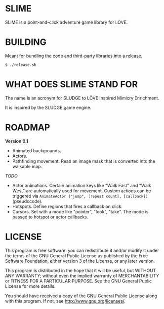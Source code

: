 # SLIME

SLIME is a point-and-click adventure game library for LÖVE.

# BUILDING

Meant for bundling the code and third-party libraries into a release.

    $ ./release.sh

# WHAT DOES SLIME STAND FOR

The name is an acronym for SLUDGE to LÖVE Inspired Mimicry Enrichment. 

It is inspired by the SLUDGE game engine.

# ROADMAP

**Version 0.1**

* Animated backgrounds.
* Actors.
* Pathfinding movement. Read an image mask that is converted into the walkable map.

_TODO_

* Actor animations. Certain animation keys like "Walk East" and "Walk West" are automatically used for movement. Custom actions can be triggered via `AnimateActor ("jump", [repeat count], [callback])` (pseudocode).
* Hotspots. Define regions that fires a callback on click.
* Cursors. Set with a mode like "pointer", "look", "take". The mode is passed to hotspot or actor callbacks.

# LICENSE

This program is free software: you can redistribute it and/or modify
it under the terms of the GNU General Public License as published by
the Free Software Foundation, either version 3 of the License, or
any later version.

This program is distributed in the hope that it will be useful,
but WITHOUT ANY WARRANTY; without even the implied warranty of
MERCHANTABILITY or FITNESS FOR A PARTICULAR PURPOSE.  See the
GNU General Public License for more details.

You should have received a copy of the GNU General Public License
along with this program. If not, see http://www.gnu.org/licenses/.
